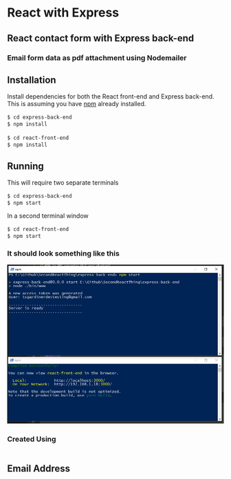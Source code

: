 # React with Express 

## React contact form with Express back-end
### Email form data as pdf attachment using Nodemailer

## Installation

Install dependencies for both the React front-end and Express back-end.
This is assuming you have [npm](https://www.npmjs.com/get-npm) already installed.

```
$ cd express-back-end
$ npm install	

$ cd react-front-end
$ npm install
```


## Running

This will require two separate terminals

```
$ cd express-back-end 
$ npm start
```

In a second terminal window

```
$ cd react-front-end 
$ npm start
```

### It should look something like this
![alt text](https://raw.githubusercontent.com/tsgardiner/SecondReactThing/master/images/terminalExample.JPG)


### Created Using

```html

```


## Email Address
```javascript
	


```

